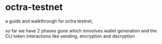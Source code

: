 # octra-testnet
a guide and walkthrough for octra testnet,


so far we have 2 phases gone which innvolves wallet generation and the CLI token interactions like sending, encryption and decryption 

